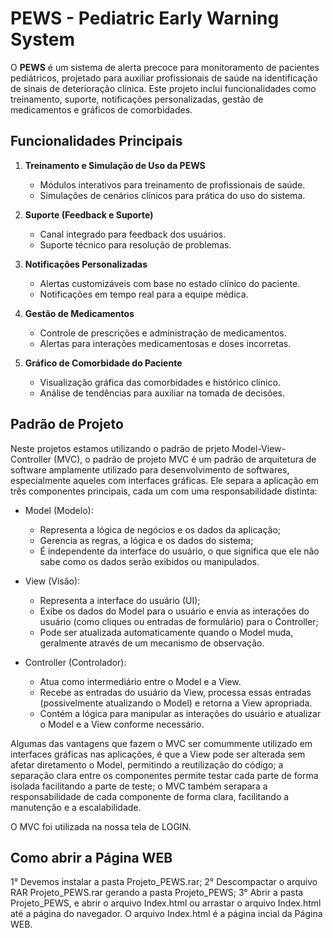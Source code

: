 # PEWS - Pediatric Early Warning System

O **PEWS** é um sistema de alerta precoce para monitoramento de pacientes pediátricos, projetado para auxiliar profissionais de saúde na identificação de sinais de deterioração clínica. Este projeto inclui funcionalidades como treinamento, suporte, notificações personalizadas, gestão de medicamentos e gráficos de comorbidades.

## Funcionalidades Principais

1. **Treinamento e Simulação de Uso da PEWS**
   - Módulos interativos para treinamento de profissionais de saúde.
   - Simulações de cenários clínicos para prática do uso do sistema.

2. **Suporte (Feedback e Suporte)**
   - Canal integrado para feedback dos usuários.
   - Suporte técnico para resolução de problemas.

3. **Notificações Personalizadas**
   - Alertas customizáveis com base no estado clínico do paciente.
   - Notificações em tempo real para a equipe médica.

4. **Gestão de Medicamentos**
   - Controle de prescrições e administração de medicamentos.
   - Alertas para interações medicamentosas e doses incorretas.

5. **Gráfico de Comorbidade do Paciente**
   - Visualização gráfica das comorbidades e histórico clínico.
   - Análise de tendências para auxiliar na tomada de decisões.


## Padrão de Projeto


   Neste projetos estamos utilizando o padrão de prjeto Model-View-Controller (MVC), o padrão de projeto MVC é um padrão de arquitetura de software amplamente utilizado para desenvolvimento de softwares, especialmente aqueles com interfaces gráficas. Ele separa a aplicação em três componentes principais, cada um com uma responsabilidade distinta: 
   
   * Model (Modelo):
      - Representa a lógica de negócios e os dados da aplicação;
      - Gerencia as regras, a lógica e os dados do sistema;
      - É independente da interface do usuário, o que significa que ele não sabe como os dados serão exibidos ou manipulados.

   * View (Visão):
      - Representa a interface do usuário (UI);
      - Exibe os dados do Model para o usuário e envia as interações do usuário (como cliques ou entradas de formulário) para o Controller;
      - Pode ser atualizada automaticamente quando o Model muda, geralmente através de um mecanismo de observação.

   * Controller (Controlador):
      - Atua como intermediário entre o Model e a View.
      - Recebe as entradas do usuário da View, processa essas entradas (possivelmente atualizando o Model) e retorna a View apropriada.
      - Contém a lógica para manipular as interações do usuário e atualizar o Model e a View conforme necessário.

   Algumas das vantagens que fazem o MVC ser comummente utilizado em interfaces gráficas nas aplicações, é que a View pode ser alterada sem afetar diretamento o Model,  permitindo a reutilização do código; a separação clara entre os componentes permite testar cada parte de forma isolada facilitando a parte de teste; o MVC também serapara a responsabilidade de cada componente de forma clara, facilitando a manutenção e a escalabilidade.

   O MVC foi utilizada na nossa tela de LOGIN.


## Como abrir a Página WEB

   1° Devemos instalar a pasta Projeto_PEWS.rar;
   2° Descompactar o arquivo RAR Projeto_PEWS.rar gerando a pasta Projeto_PEWS;
   3° Abrir a pasta Projeto_PEWS, e abrir o arquivo Index.html ou arrastar o arquivo Index.html até a página do navegador. O arquivo Index.html é a página incial da Página WEB.
